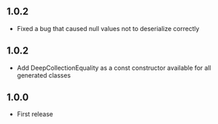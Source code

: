 ## 1.0.2

* Fixed a bug that caused null values not to deserialize correctly

## 1.0.2

* Add DeepCollectionEquality as a const constructor available for all generated classes

## 1.0.0

* First release
